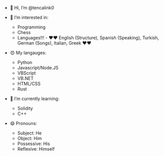 - 👋 Hi, I’m @tencalink0

- 👀 I’m interested in:
  -  Programming
  -  Chess
  -  Languages!!! - ❤️❤️ English (Structure), Spanish (Speaking), Turkish, German (Songs), Italian, Greek ❤️❤️

- 😍 My langauges:
  -  Python
  -  Javascript/Node.JS
  -  VBScript
  -  VB.NET
  -  HTML/CSS
  -  Rust

- 🌱 I’m currently learning:
  -  Solidity
  -  C++

- 😄 Pronouns: 
  -  Subject: He
  -  Object: Him
  -  Possessive: His
  -  Reflexive: Himself

